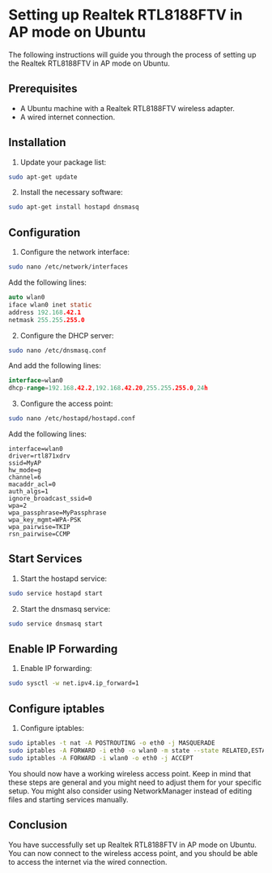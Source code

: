 # Setting up Realtek RTL8188FTV in AP mode on Ubuntu
The following instructions will guide you through the process of setting up the Realtek RTL8188FTV in AP mode on Ubuntu.

## Prerequisites
* A Ubuntu machine with a Realtek RTL8188FTV wireless adapter.
* A wired internet connection.
## Installation
1. Update your package list:
```bash
sudo apt-get update
```
2. Install the necessary software:
```bash
sudo apt-get install hostapd dnsmasq
```
## Configuration
1. Configure the network interface:
```bash
sudo nano /etc/network/interfaces
```
Add the following lines:
```c
auto wlan0
iface wlan0 inet static
address 192.168.42.1
netmask 255.255.255.0
```
2. Configure the DHCP server:
```bash
sudo nano /etc/dnsmasq.conf
```
And add the following lines:
```go
interface=wlan0
dhcp-range=192.168.42.2,192.168.42.20,255.255.255.0,24h
```
3. Configure the access point:
```bash
sudo nano /etc/hostapd/hostapd.conf
```
Add the following lines:
```mkfile
interface=wlan0
driver=rtl871xdrv
ssid=MyAP
hw_mode=g
channel=6
macaddr_acl=0
auth_algs=1
ignore_broadcast_ssid=0
wpa=2
wpa_passphrase=MyPassphrase
wpa_key_mgmt=WPA-PSK
wpa_pairwise=TKIP
rsn_pairwise=CCMP
```
## Start Services
1. Start the hostapd service:
```bash
sudo service hostapd start
```
2. Start the dnsmasq service:
```bash
sudo service dnsmasq start
```
## Enable IP Forwarding
1. Enable IP forwarding:
```bash
sudo sysctl -w net.ipv4.ip_forward=1
```
## Configure iptables
1. Configure iptables:
```bash
sudo iptables -t nat -A POSTROUTING -o eth0 -j MASQUERADE
sudo iptables -A FORWARD -i eth0 -o wlan0 -m state --state RELATED,ESTABLISHED -j ACCEPT
sudo iptables -A FORWARD -i wlan0 -o eth0 -j ACCEPT
```

You should now have a working wireless access point. Keep in mind that these steps are general and you might need to adjust them for your specific setup.
You might also consider using NetworkManager instead of editing files and starting services manually.

## Conclusion
You have successfully set up Realtek RTL8188FTV in AP mode on Ubuntu. You can now connect to the wireless access point, and you should be able to access the internet via the wired connection.
